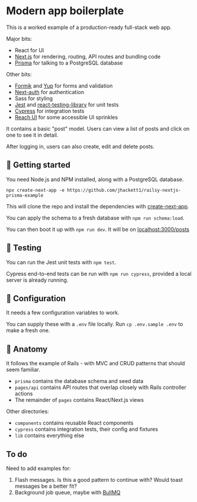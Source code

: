 # Modern app boilerplate

This is a worked example of a production-ready full-stack web app.

Major bits:

- React for UI
- [Next.js](https://next.js.org/) for rendering, routing, API routes and bundling code
- [Prisma](https://www.prisma.io/) for talking to a PostgreSQL database

Other bits:

- [Formik](https://formik.org/) and [Yup](https://www.npmjs.com/package/yup) for forms and validation
- [Next-auth](https://next-auth.js.org/) for authentication
- Sass for styling
- [Jest]() and [react-testing-library](https://testing-library.com/docs/react-testing-library/intro/) for unit tests
- [Cypress](https://www.cypress.io/) for integration tests
- [Reach UI](https://reach.tech/dialog/) for some accessible UI sprinkles

It contains a basic "post" model. Users can view a list of posts and click on one to see it in detail.

After logging in, users can also create, edit and delete posts.

## 🐒 Getting started

You need Node.js and NPM installed, along with a PostgreSQL database.

```
npx create-next-app -e https://github.com/jhackett1/railsy-nextjs-prisma-example
```

This will clone the repo and install the dependencies with [create-next-app](https://nextjs.org/docs/api-reference/create-next-app).

You can apply the schema to a fresh database with `npm run schema:load`.

You can then boot it up with `npm run dev`. It will be on [localhost:3000/posts](http://localhost:3000/posts)

## 🧪 Testing

You can run the Jest unit tests with `npm test`.

Cypress end-to-end tests can be run with `npm run cypress`, provided a local server is already running.

## 🧬 Configuration

It needs a few configuration variables to work.

You can supply these with a `.env` file locally. Run `cp .env.sample .env` to make a fresh one.

## 🦴 Anatomy

It follows the example of Rails - with MVC and CRUD patterns that should seem familiar.

- `prisma` contains the database schema and seed data
- `pages/api` contains API routes that overlap closely with Rails controller actions
- The remainder of `pages` contains React/Next.js views

Other directories:

- `components` contains reusable React components
- `cypress` contains integration tests, their config and fixtures
- `lib` contains everything else

## To do

Need to add examples for:

1. Flash messages. Is this a good pattern to continue with? Would toast messages be a better fit?
2. Background job queue, maybe with [BullMQ](https://github.com/taskforcesh/bullmq)
